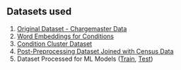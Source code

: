 ## Datasets used

1. [Original Dataset - Chargemaster Data](https://www.kaggle.com/datasets/jpmiller/healthcare)
2. [Word Embeddings for Conditions](https://drive.google.com/file/d/16JHCrP5gdMIZqWyEeu774kzsf9LiebBs/view?usp=drive_link)
3. [Condition Cluster Dataset](https://drive.google.com/file/d/1sVZqUEG22L9XwzQEM3DygIPxP7QH7Gy8/view?usp=drive_link)
4. [Post-Preprocessing Dataset Joined with Census Data](https://drive.google.com/file/d/1P-NxjLkQ5VoCe7pq3OjWXpLRzmP2jNb2/view?usp=drive_link)
5. Dataset Processed for ML Models ([Train](https://drive.google.com/file/d/1-8gVzHV7IZwVAJivCz8yCMcMX-gSl2NC/view?usp=drive_link), [Test](https://drive.google.com/file/d/1-CXWFSSAkSt7b3dHGi8A3EVySlht0-Gr/view?usp=drive_link))





